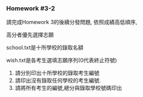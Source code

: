### Homework #3-2
請完成Homework 3的後續分發問題, 依照成績高低順序,

高分者優先選擇志願

school.txt是十所學校的錄取名額

wish.txt是各考生選填志願序列(0代表終止符號)

1. 請分別印出十所學校的錄取考生編號
2. 請印出沒有錄取任何學校的考生編號.
3. 請將所有考生的編號,總分與錄取學校號碼印出


